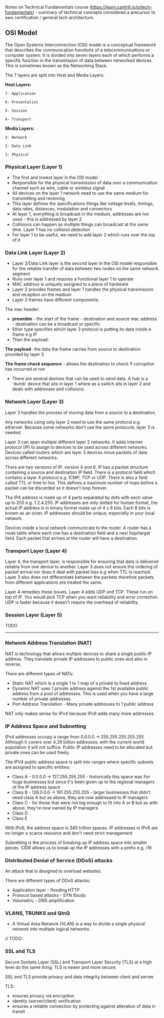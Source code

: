 
Notes on Technical Fundamentals course (https://learn.cantrill.io/p/tech-fundamentals) - summary of technical concepts considered a precursor to aws certification / general tech architecture.

## OSI Model

The Open Systems Interconnection (OSI) model is a conceptual framework that describes the communication functions of a telecommunications or computer system. It is divided into seven layers each of which performs a specific function in the transmission of data between networked devices. This is sometimes known as the Networking Stack.

The 7 layers are split into Host and Media Layers:

**Host Layers:**

    7- Application

    6- Presentation

    5- Session

    4- Transport

**Media Layers:**

    3- Network

    2- Data Link

    1- Physical

### Physical Layer (Layer 1)

- The first and lowest layer in the OSI model
- Responsible for the physical transmission of data over a communication channel such as wire, cable or wireless signal
- All devices on the layer 1 network need to use the same medium for transmitting and receiving
- This layer defines the specifications things like voltage levels, timings, data rates, distances, modulation and connectors
- At layer 1, everything is broadcast in the medium, addresses are not used - this is addressed by layer 2
- Collisions can happen as multiple things can broadcast at the same time. Layer 1 has no collision detection
- For layer 1 to be useful, we need to add layer 2 which runs over the top of it

### Data Link Layer (Layer 2)

- Layer 2/Data Link layer is the second layer in the OSI model responsible for the reliable transfer of data between two nodes on the same network segment
- Runs over layer 1 and requires a functional layer 1 to operate
- MAC address is uniquely assigned to a piece of hardware
- Layer 2 provides frames and layer 1 handles the physical transmission and reception on the medium
- Layer 2 frames have different components:

The mac header:

- **preamble** - the start of the frame - destination and source mac address - destination can be a broadcast or specific
- Ether type specifies which layer 3 protocol is putting its data inside a frame e.g IP
- Then the payload:

**The payload**- the data the frame carries from source to destination provided by layer 3

**The frame check sequence** - allows the destination to check if corruption has occurred or not

- There are several devices that can be used to send data. A hub is a 'dumb' device that sits in layer 1 where as a switch sits in layer 2 and deals with addresses and collisions.

### Network Layer (Layer 3)

Layer 3 handles the process of moving data from a source to a destination.

Any networks using only layer 2 need to use the same protocol e.g. ethernet. Because some networks don't use the same protocols, layer 3 is needed.

Layer 3 can span multiple different layer 2 networks. It adds internet protocol (IP) to assign to devices to be used across different networks. Devices called routers which are layer 3 devices move packets of data across different networks.

There are two versions of IP: version 4 and 6. IP has a packet structure containing a source and destination IP field. There is a protocol field which contains a layer 4 protocol e.g. ICMP, TCP or UDP. There is also a field called TTL or time to live. This defines a maximum number of hops before a packet can be discarded so it doesn't loop forever.

The IP4 address is made up of 4 parts separated by dots with each value up to 255 e.g. 1.2.4.255. IP addresses are only dotted for human format, the actual IP address is in binary format made up of 4 x 8 bits. Each 8 bits is known as an octet. IP addresses should be unique, especially in your local network.

Devices inside a local network communicate to the router. A router has a route table where each row has a destination field and a next hop/target field. Each packet that arrives at the router will have a destination.

### Transport Layer (Layer 4)

Layer 4, the transport layer, is responsible for ensuring that data is delivered reliably from one device to another. Layer 3 does not ensure the ordering of packet arrival nor does it deal with packet loss e.g when TTL is reached. Layer 3 also does not differentiate between the packets therefore packets from different applications are treated the same.

Layer 4 remedies these issues. Layer 4 adds UDP and TCP. These run on top of IP. You would pick TCP when you want reliability and error correction. UDP is faster because it doesn't require the overhead of reliability.

### Session Layer (Layer 5)

TODO

---

### Network Address Translation (NAT)

NAT is technology that allows multiple devices to share a single public IP address. They translate private IP addresses to public ones and also in reverse.

There are different types of NATs:

- Static NAT which is a single 1 to 1 map of a private to fixed address
- Dynamic NAT uses 1 private address against the 1st available public address from a pool of addresses. This is used when you have a large number of private addresses.
- Port Address Translation - Many private addresses to 1 public address

NAT only makes sense for IPv4 because IPv6 adds many more addresses.

### IP Address Space and Subnetting

IPv4 addresses occupy a range from 0.0.0.0 -> 255.255.255.255.255
Although it covers over 4.29 billion addresses, with the current world population it will not suffice. Public IP addresses need to be allocated but private ones can be used freely.

The IPV4 public address space is split into ranges where specific subsets are assigned to specific entities:

- Class A - 0.0.0.0 -> 127.255.255.255 - historically this space was For huge businesses but since it's been given up to the regional managers of the IP address space
- Class B - 128.0.0.0 -> 191.255.255.255 - larger businesses that didn't need class A but as above, they are now addressed to IP managers
- Class C - for those that were not big enough to fit into A or B but as with above, they're now owned by IP managers
- Class D
- Class E

With IPv6, the address space is 340 trillion spaces. IP addresses in IPv6 are no longer a scarce resource and don't need strict management.

Subnetting is the process of breaking up IP address space into smaller pieces. CIDR allows us to break up the IP addresses with a prefix e.g. /16

### Distributed Denial of Service (DDoS) attacks

An attack that is designed to overload websites.

There are different types of DDoS attacks:

- Application layer - flooding HTTP
- Protocol based attacks - SYN floods
- Volumetric - DNS amplification

### VLANS, TRUNKS and QinQ

- A Virtual Area Network (VLAN) is a way to divide a single physical network into multiple logical networks.

// TODO

### SSL and TLS

Secure Sockets Layer (SSL) and Transport Layer Security (TLS) at a high level do the same thing. TLS is newer and more secure.

SSL and TLS provide privacy and data integrity between client and server.

TLS:

- ensures privacy via encryption
- identity (server/client) verification
- ensures a reliable connection by protecting against alteration of data in transit
